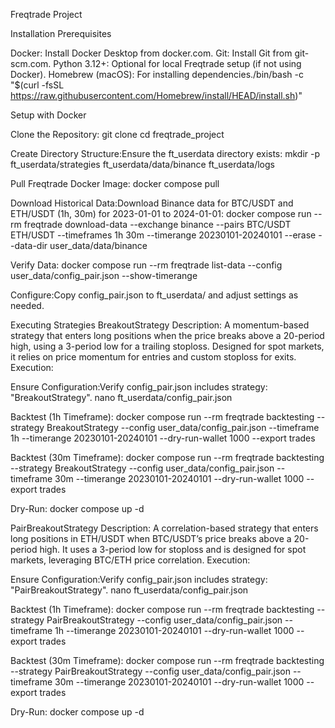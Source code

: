 Freqtrade Project


Installation
Prerequisites

Docker: Install Docker Desktop from docker.com.
Git: Install Git from git-scm.com.
Python 3.12+: Optional for local Freqtrade setup (if not using Docker).
Homebrew (macOS): For installing dependencies./bin/bash -c "$(curl -fsSL https://raw.githubusercontent.com/Homebrew/install/HEAD/install.sh)"



Setup with Docker

Clone the Repository:
git clone <your-repository-url>
cd freqtrade_project


Create Directory Structure:Ensure the ft_userdata directory exists:
mkdir -p ft_userdata/strategies ft_userdata/data/binance ft_userdata/logs


Pull Freqtrade Docker Image:
docker compose pull


Download Historical Data:Download Binance data for BTC/USDT and ETH/USDT (1h, 30m) for 2023-01-01 to 2024-01-01:
docker compose run --rm freqtrade download-data --exchange binance --pairs BTC/USDT ETH/USDT --timeframes 1h 30m --timerange 20230101-20240101 --erase --data-dir user_data/data/binance


Verify Data:
docker compose run --rm freqtrade list-data --config user_data/config_pair.json --show-timerange



Configure:Copy config_pair.json to ft_userdata/ and adjust settings as needed.


Executing Strategies
BreakoutStrategy
Description: A momentum-based strategy that enters long positions when the price breaks above a 20-period high, using a 3-period low for a trailing stoploss. Designed for spot markets, it relies on price momentum for entries and custom stoploss for exits.
Execution:

Ensure Configuration:Verify config_pair.json includes strategy: "BreakoutStrategy".
nano ft_userdata/config_pair.json


Backtest (1h Timeframe):
docker compose run --rm freqtrade backtesting --strategy BreakoutStrategy --config user_data/config_pair.json --timeframe 1h --timerange 20230101-20240101 --dry-run-wallet 1000 --export trades


Backtest (30m Timeframe):
docker compose run --rm freqtrade backtesting --strategy BreakoutStrategy --config user_data/config_pair.json --timeframe 30m --timerange 20230101-20240101 --dry-run-wallet 1000 --export trades


Dry-Run:
docker compose up -d



PairBreakoutStrategy
Description: A correlation-based strategy that enters long positions in ETH/USDT when BTC/USDT’s price breaks above a 20-period high. It uses a 3-period low for stoploss and is designed for spot markets, leveraging BTC/ETH price correlation.
Execution:

Ensure Configuration:Verify config_pair.json includes strategy: "PairBreakoutStrategy".
nano ft_userdata/config_pair.json


Backtest (1h Timeframe):
docker compose run --rm freqtrade backtesting --strategy PairBreakoutStrategy --config user_data/config_pair.json --timeframe 1h --timerange 20230101-20240101 --dry-run-wallet 1000 --export trades


Backtest (30m Timeframe):
docker compose run --rm freqtrade backtesting --strategy PairBreakoutStrategy --config user_data/config_pair.json --timeframe 30m --timerange 20230101-20240101 --dry-run-wallet 1000 --export trades


Dry-Run:
docker compose up -d



